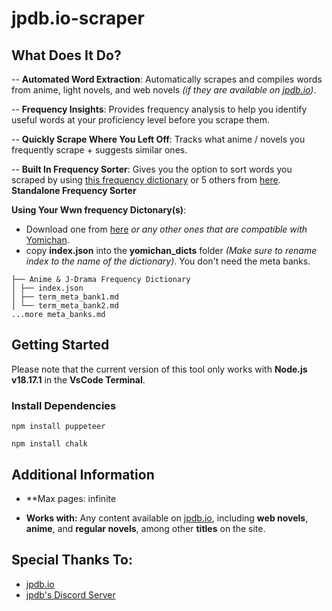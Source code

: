 # jpdb.io-scraper

## What Does It Do?

-- **Automated Word Extraction**: Automatically scrapes and compiles words from anime, light novels, and web novels _(if they are available on [jpdb.io](https://jpdb.io/))_.

-- **Frequency Insights**: Provides frequency analysis to help you identify useful words at your proficiency level before you scrape them.

-- **Quickly Scrape Where You Left Off**: Tracks what anime / novels you frequently scrape + suggests similar ones.
  
-- **Built In Frequency Sorter**: Gives you the option to sort words you scraped by using [this frequency dictionary](https://github.com/MarvNC/jpdb-freq-list) or 5 others from [here](https://drive.google.com/drive/folders/1g1drkFzokc8KNpsPHoRmDJ4OtMTWFuXi). 
**Standalone Frequency Sorter**

**Using Your Wwn frequency Dictonary(s)**:
+ Download one from [here](https://drive.google.com/drive/folders/1g1drkFzokc8KNpsPHoRmDJ4OtMTWFuXi) *or any other ones that are compatible with* [Yomichan](https://chrome.google.com/webstore/detail/yomichan/ogmnaimimemjmbakcfefmnahgdfhfami).
+ copy **index.json** into the **yomichan_dicts** folder *(Make sure to rename index to the name of the dictionary)*. You don't need the meta banks.
```
├── Anime & J-Drama Frequency Dictionary
│ ├── index.json 
│ ├── term_meta_bank1.md
│ └── term_meta_bank2.md
...more meta_banks.md
```

## Getting Started

Please note that the current version of this tool only works with **Node.js v18.17.1** in the **VsCode Terminal**.

### Install Dependencies 

```
npm install puppeteer
```
```
npm install chalk
```

## Additional Information

- **Max pages: infinite

- **Works with:** Any content available on [jpdb.io](https://jpdb.io), including **web novels**, **anime**, and **regular novels**, among other **titles** on the site.

## Special Thanks To:

- [jpdb.io](https://jpdb.io/)
- [jpdb's Discord Server](https://discord.com/invite/jWwVD7D2sZ)
